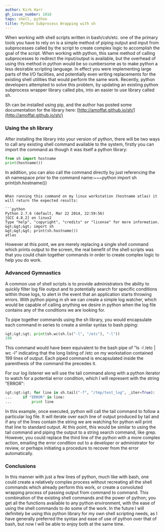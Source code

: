 ```yaml
---
author: Kirk Harr
gh_issue_number: 1016
tags: shell, python
title: Python Subprocess Wrapping with sh
---
```


When working with shell scripts written in bash/csh/etc. one of the primary tools you have to rely on is a simple method of piping output and input from subprocesses called by the script to create complex logic to accomplish the goal of the script. When working with python, this same method of calling subprocesses to redirect the input/output is available, but the overhead of using this method in python would be so cumbersome as to make python a less desirable scripting language. In effect you were implementing large parts of the I/O facilities, and potentially even writing replacements for the existing shell utilities that would perform the same work. Recently, python developers attempted to solve this problem, by updating an existing python subprocess wrapper library called pbs, into an easier to use library called sh.

Sh can be installed using pip, and the author has posted some documentation for the library here: [http://amoffat.github.io/sh/](http://amoffat.github.io/sh/)

### Using the sh library

After installing the library into your version of python, there will be two ways to call any existing shell command available to the system, firstly you can import the command as though it was itself a python library:

```python
from sh import hostname
print(hostname())
```

In addition, you can also call the command directly by just referencing the sh namespace prior to the command name:~~~python
import sh
print(sh.hostname())
```

When running this command on my linux workstation (hostname atlas) it will return the expected results:

```python
Python 2.7.6 (default, Mar 22 2014, 22:59:56)
[GCC 4.8.2] on linux2
Type "help", "copyright", "credits" or "license" for more information.
&gt;&gt;&gt; import sh
&gt;&gt;&gt; print(sh.hostname())
atlas
```

However at this point, we are merely replacing a single shell command which prints output to the screen, the real benefit of the shell scripts was that you could chain together commands in order to create complex logic to help you do work.

### Advanced Gymnastics

A common use of shell scripts is to provide administrators the ability to quickly filter log file output and to potentially search for specific conditions within those logs, to alert in the event that an application starts throwing errors. With python piping in sh we can create a simple log watcher, which would be capable of calling anything we desire in python when the log file contains any of the conditions we are looking for.

To pipe together commands using the sh library, you would encapsulate each command in series to create a similar syntax to bash piping:

```python
&gt;&gt;&gt; print(sh.wc(sh.ls("-l", "/etc"), "-l"))
199
```

This command would have been equivalent to the bash pipe of "ls -l /etc | wc -l" indicating that the long listing of /etc on my workstation contained 199 lines of output. Each piped command is encapsulated inside the parenthesis of the command the precedes it.

For our log listener we will use the tail command along with a python iterator to watch for a potential error condition, which I will represent with the string "ERROR":

```python
&gt;&gt;&gt; for line in sh.tail("-f", "/tmp/test_log", _iter=True):
...     if "ERROR" in line:
...         print line
```

In this example, once executed, python will call the tail command to follow a particular log file. It will iterate over each line of output produced by tail and if any of the lines contain the string we are watching for python will print that line to standard output. At this point, this would be similar to using the tail command and piping the output to a string search command, like grep. However, you could replace the third line of the python with a more complex action, emailing the error condition out to a developer or administrator for review, or perhaps initiating a procedure to recover from the error automatically.

### Conclusions

In this manner with just a few lines of python, much like with bash, one could create a relatively complex process without recreating all the shell commands which already perform this work, or create a convoluted wrapping process of passing output from command to command. This combination of the existing shell commands and the power of python; you get all the functions available to any python environment, with the ease of using the shell commands to do some of the work. In the future I will definitely be using this python library for my own shell scripting needs, as I have generally preferred the syntax and ease of use of python over that of bash, but now I will be able to enjoy both at the same time.
